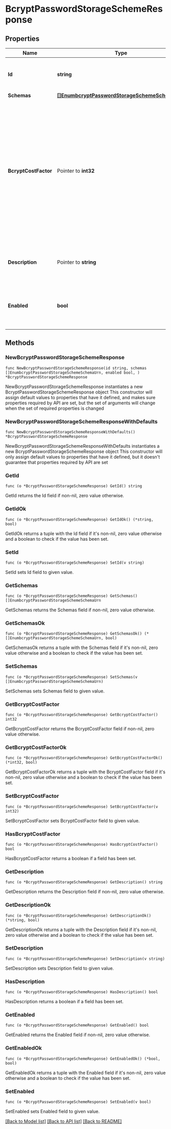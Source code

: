 # BcryptPasswordStorageSchemeResponse

## Properties

Name | Type | Description | Notes
------------ | ------------- | ------------- | -------------
**Id** | **string** | Name of the Password Storage Scheme | 
**Schemas** | [**[]EnumbcryptPasswordStorageSchemeSchemaUrn**](EnumbcryptPasswordStorageSchemeSchemaUrn.md) |  | 
**BcryptCostFactor** | Pointer to **int32** | Specifies the cost factor to use when encoding passwords with Bcrypt. A higher cost factor requires more processing to generate a password, which makes attacks against the password more expensive. | [optional] 
**Description** | Pointer to **string** | A description for this Password Storage Scheme | [optional] 
**Enabled** | **bool** | Indicates whether the Password Storage Scheme is enabled for use. | 

## Methods

### NewBcryptPasswordStorageSchemeResponse

`func NewBcryptPasswordStorageSchemeResponse(id string, schemas []EnumbcryptPasswordStorageSchemeSchemaUrn, enabled bool, ) *BcryptPasswordStorageSchemeResponse`

NewBcryptPasswordStorageSchemeResponse instantiates a new BcryptPasswordStorageSchemeResponse object
This constructor will assign default values to properties that have it defined,
and makes sure properties required by API are set, but the set of arguments
will change when the set of required properties is changed

### NewBcryptPasswordStorageSchemeResponseWithDefaults

`func NewBcryptPasswordStorageSchemeResponseWithDefaults() *BcryptPasswordStorageSchemeResponse`

NewBcryptPasswordStorageSchemeResponseWithDefaults instantiates a new BcryptPasswordStorageSchemeResponse object
This constructor will only assign default values to properties that have it defined,
but it doesn't guarantee that properties required by API are set

### GetId

`func (o *BcryptPasswordStorageSchemeResponse) GetId() string`

GetId returns the Id field if non-nil, zero value otherwise.

### GetIdOk

`func (o *BcryptPasswordStorageSchemeResponse) GetIdOk() (*string, bool)`

GetIdOk returns a tuple with the Id field if it's non-nil, zero value otherwise
and a boolean to check if the value has been set.

### SetId

`func (o *BcryptPasswordStorageSchemeResponse) SetId(v string)`

SetId sets Id field to given value.


### GetSchemas

`func (o *BcryptPasswordStorageSchemeResponse) GetSchemas() []EnumbcryptPasswordStorageSchemeSchemaUrn`

GetSchemas returns the Schemas field if non-nil, zero value otherwise.

### GetSchemasOk

`func (o *BcryptPasswordStorageSchemeResponse) GetSchemasOk() (*[]EnumbcryptPasswordStorageSchemeSchemaUrn, bool)`

GetSchemasOk returns a tuple with the Schemas field if it's non-nil, zero value otherwise
and a boolean to check if the value has been set.

### SetSchemas

`func (o *BcryptPasswordStorageSchemeResponse) SetSchemas(v []EnumbcryptPasswordStorageSchemeSchemaUrn)`

SetSchemas sets Schemas field to given value.


### GetBcryptCostFactor

`func (o *BcryptPasswordStorageSchemeResponse) GetBcryptCostFactor() int32`

GetBcryptCostFactor returns the BcryptCostFactor field if non-nil, zero value otherwise.

### GetBcryptCostFactorOk

`func (o *BcryptPasswordStorageSchemeResponse) GetBcryptCostFactorOk() (*int32, bool)`

GetBcryptCostFactorOk returns a tuple with the BcryptCostFactor field if it's non-nil, zero value otherwise
and a boolean to check if the value has been set.

### SetBcryptCostFactor

`func (o *BcryptPasswordStorageSchemeResponse) SetBcryptCostFactor(v int32)`

SetBcryptCostFactor sets BcryptCostFactor field to given value.

### HasBcryptCostFactor

`func (o *BcryptPasswordStorageSchemeResponse) HasBcryptCostFactor() bool`

HasBcryptCostFactor returns a boolean if a field has been set.

### GetDescription

`func (o *BcryptPasswordStorageSchemeResponse) GetDescription() string`

GetDescription returns the Description field if non-nil, zero value otherwise.

### GetDescriptionOk

`func (o *BcryptPasswordStorageSchemeResponse) GetDescriptionOk() (*string, bool)`

GetDescriptionOk returns a tuple with the Description field if it's non-nil, zero value otherwise
and a boolean to check if the value has been set.

### SetDescription

`func (o *BcryptPasswordStorageSchemeResponse) SetDescription(v string)`

SetDescription sets Description field to given value.

### HasDescription

`func (o *BcryptPasswordStorageSchemeResponse) HasDescription() bool`

HasDescription returns a boolean if a field has been set.

### GetEnabled

`func (o *BcryptPasswordStorageSchemeResponse) GetEnabled() bool`

GetEnabled returns the Enabled field if non-nil, zero value otherwise.

### GetEnabledOk

`func (o *BcryptPasswordStorageSchemeResponse) GetEnabledOk() (*bool, bool)`

GetEnabledOk returns a tuple with the Enabled field if it's non-nil, zero value otherwise
and a boolean to check if the value has been set.

### SetEnabled

`func (o *BcryptPasswordStorageSchemeResponse) SetEnabled(v bool)`

SetEnabled sets Enabled field to given value.



[[Back to Model list]](../README.md#documentation-for-models) [[Back to API list]](../README.md#documentation-for-api-endpoints) [[Back to README]](../README.md)


